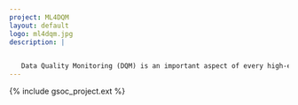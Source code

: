```yaml
---
project: ML4DQM
layout: default
logo: ml4dqm.jpg
description: |
   

   Data Quality Monitoring (DQM) is an important aspect of every high-energy physics experiment needed to avoid taking low-quality data. The goal of DQM is to track important information about the detector and the data and catch problems in realtime. This monitoring happens both online and offline to ensure optimal operation of the experiment. The goal of the ML4DQML project is to use machine learning to aid human shifters with identification of anomalies to help make better decisions about the quality of the data. 
---
```


{% include gsoc_project.ext %}
